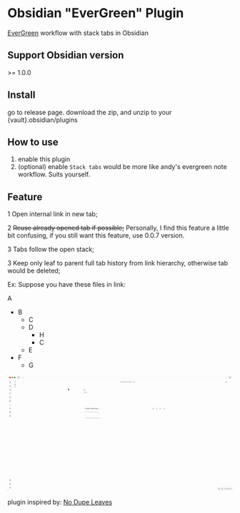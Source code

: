 # Obsidian "EverGreen" Plugin



[EverGreen](https://notes.andymatuschak.org/) workflow with stack tabs in Obsidian 



## Support Obsidian version

\>= 1.0.0



## Install
go to release page.
download the zip, and unzip to your {vault}.obsidian/plugins



## How to use

1. enable this plugin 
2. (optional) enable `Stack tabs` would be more like andy's evergreen note workflow. Suits yourself.

## Feature

1 Open internal link in new tab;

2 ~~Reuse already opened tab if possible;~~  Personally, I find this feature a little bit confusing, if you still want this feature, use 0.0.7 version.

3 Tabs follow the open stack; 

3 Keep only leaf to parent full tab history from link hierarchy, otherwise tab would be deleted;

Ex: Suppose you have these files in link:

A
  - B
    - C
    - D
      - H
      - C
    - E
  - F
    - G

![demo](./images/demo.gif)





 

plugin inspired by: [No Dupe Leaves](https://github.com/scambier/obsidian-no-dupe-leaves)

 



